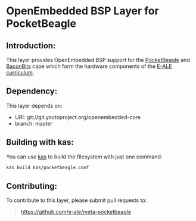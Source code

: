 OpenEmbedded BSP Layer for PocketBeagle
=======================================

Introduction:
------------
This layer provides OpenEmbedded BSP support for the
[PocketBeagle](https://beagleboard.org/pocket) and
[BaconBits](https://beagleboard.org/p/mwelling/baconbits-f09ee9) cape which
form the hardware components of the [E-ALE curriculum](https://e-ale.org/).

Dependency:
----------
This layer depends on:
* URI: git://git.yoctoproject.org/openembedded-core
* branch: master

Building with kas:
-----------------

You can use [kas](https://kas.readthedocs.io/en/latest) to build the filesystem
with just one command:

```bash
kas build kas/pocketbeagle.conf
```

Contributing:
------------
To contribute to this layer, please submit pull requests to:
> https://github.com/e-ale/meta-pocketbeagle

